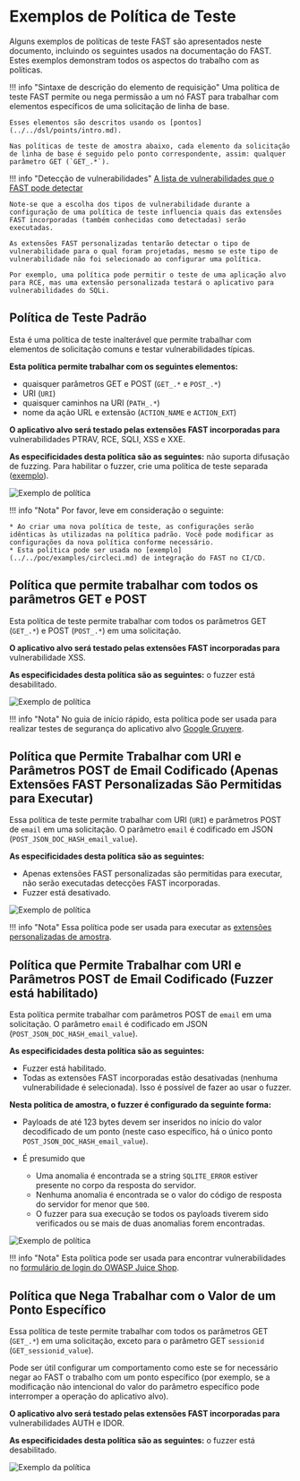 # Exemplos de Política de Teste

Alguns exemplos de políticas de teste FAST são apresentados neste documento, incluindo os seguintes usados ​​na documentação do FAST. Estes exemplos demonstram todos os aspectos do trabalho com as políticas.

!!! info "Sintaxe de descrição do elemento de requisição"
    Uma política de teste FAST permite ou nega permissão a um nó FAST para trabalhar com elementos específicos de uma solicitação de linha de base.

    Esses elementos são descritos usando os [pontos](../../dsl/points/intro.md).

    Nas políticas de teste de amostra abaixo, cada elemento da solicitação de linha de base é seguido pelo ponto correspondente, assim: qualquer parâmetro GET (`GET_.*`).

!!! info "Detecção de vulnerabilidades"
    [A lista de vulnerabilidades que o FAST pode detectar](../../VULN-LIST.md)

    Note-se que a escolha dos tipos de vulnerabilidade durante a configuração de uma política de teste influencia quais das extensões FAST incorporadas (também conhecidas como detectadas) serão executadas.

    As extensões FAST personalizadas tentarão detectar o tipo de vulnerabilidade para o qual foram projetadas, mesmo se este tipo de vulnerabilidade não foi selecionado ao configurar uma política.

    Por exemplo, uma política pode permitir o teste de uma aplicação alvo para RCE, mas uma extensão personalizada testará o aplicativo para vulnerabilidades do SQLi.

## Política de Teste Padrão

Esta é uma política de teste inalterável que permite trabalhar com elementos de solicitação comuns e testar vulnerabilidades típicas.

**Esta política permite trabalhar com os seguintes elementos:**

* quaisquer parâmetros GET e POST (`GET_.*` e `POST_.*`)
* URI (`URI`)
* quaisquer caminhos na URI (`PATH_.*`)
* nome da ação URL e extensão (`ACTION_NAME` e `ACTION_EXT`)

**O aplicativo alvo será testado pelas extensões FAST incorporadas para** vulnerabilidades PTRAV, RCE, SQLI, XSS e XXE.

**As especificidades desta política são as seguintes:** não suporta difusação de fuzzing. Para habilitar o fuzzer, crie uma política de teste separada ([exemplo](#policy-that-allows-working-with-uri-and-encoded-email-post-parameters-fuzzer-is-enabled)).

![Exemplo de política](../../../images/fast/operations/en/test-policy/examples/default-policy-example.png)

!!! info "Nota"
    Por favor, leve em consideração o seguinte:

    * Ao criar uma nova política de teste, as configurações serão idênticas às utilizadas na política padrão. Você pode modificar as configurações da nova política conforme necessário.
    * Esta política pode ser usada no [exemplo](../../poc/examples/circleci.md) de integração do FAST no CI/CD.

## Política que permite trabalhar com todos os parâmetros GET e POST

Esta política de teste permite trabalhar com todos os parâmetros GET (`GET_.*`) e POST (`POST_.*`) em uma solicitação.

**O aplicativo alvo será testado pelas extensões FAST incorporadas para** vulnerabilidade XSS.

**As especificidades desta política são as seguintes:** o fuzzer está desabilitado.

![Exemplo de política](../../../images/fast/operations/en/test-policy/examples/get-post-policy-example.png)

!!! info "Nota"
    No guia de início rápido, esta política pode ser usada para realizar testes de segurança do aplicativo alvo [Google Gruyere](../../qsg/test-run.md).

## Política que Permite Trabalhar com URI e Parâmetros POST de Email Codificado (Apenas Extensões FAST Personalizadas São Permitidas para Executar)

Essa política de teste permite trabalhar com URI (`URI`) e parâmetros POST de `email` em uma solicitação. O parâmetro `email` é codificado em JSON (`POST_JSON_DOC_HASH_email_value`).

**As especificidades desta política são as seguintes:**

* Apenas extensões FAST personalizadas são permitidas para executar, não serão executadas detecções FAST incorporadas.
* Fuzzer está desativado.

![Exemplo de política](../../../images/fast/operations/en/test-policy/examples/custom-dsl-example.png)

!!! info "Nota"
    Essa política pode ser usada para executar as [extensões personalizadas de amostra](../../dsl/using-extension.md).

## Política que Permite Trabalhar com URI e Parâmetros POST de Email Codificado (Fuzzer está habilitado)

Esta política permite trabalhar com parâmetros POST de `email` em uma solicitação. O parâmetro `email` é codificado em JSON (`POST_JSON_DOC_HASH_email_value`).

**As especificidades desta política são as seguintes:**

* Fuzzer está habilitado.
* Todas as extensões FAST incorporadas estão desativadas (nenhuma vulnerabilidade é selecionada). Isso é possível de fazer ao usar o fuzzer.

**Nesta política de amostra, o fuzzer é configurado da seguinte forma:**

* Payloads de até 123 bytes devem ser inseridos no início do valor decodificado de um ponto (neste caso específico, há o único ponto `POST_JSON_DOC_HASH_email_value`).
* É presumido que

    * Uma anomalia é encontrada se a string `SQLITE_ERROR` estiver presente no corpo da resposta do servidor.
    * Nenhuma anomalia é encontrada se o valor do código de resposta do servidor for menor que `500`.
    * O fuzzer para sua execução se todos os payloads tiverem sido verificados ou se mais de duas anomalias forem encontradas.

![Exemplo de política](../../../images/fast/operations/en/test-policy/examples/enabled-fuzzer-example.png)

!!! info "Nota"
    Esta política pode ser usada para encontrar vulnerabilidades no [formulário de login do OWASP Juice Shop](../../dsl/extensions-examples/overview.md).

## Política que Nega Trabalhar com o Valor de um Ponto Específico

Essa política de teste permite trabalhar com todos os parâmetros GET (`GET_.*`) em uma solicitação, exceto para o parâmetro GET `sessionid` (`GET_sessionid_value`).

Pode ser útil configurar um comportamento como este se for necessário negar ao FAST o trabalho com um ponto específico (por exemplo, se a modificação não intencional do valor do parâmetro específico pode interromper a operação do aplicativo alvo).

**O aplicativo alvo será testado pelas extensões FAST incorporadas para** vulnerabilidades AUTH e IDOR.

**As especificidades desta política são as seguintes:** o fuzzer está desabilitado.

![Exemplo da política](../../../images/fast/operations/en/test-policy/examples/sessionid-example.png)
